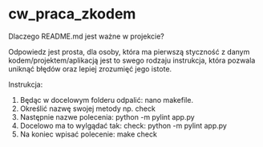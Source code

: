# cw_praca_zkodem

Dlaczego README.md jest ważne w projekcie?

Odpowiedz jest prosta, dla osoby, która ma pierwszą styczność z danym kodem/projektem/aplikacją jest to swego rodzaju instrukcja, która pozwala uniknąć błędów oraz lepiej zrozumięć jego istote.

Instrukcja: 
1. Będąc w docelowym folderu odpalić: nano makefile. 
2. Określić nazwę swojej metody np. check 
3. Następnie nazwe polecenia: python -m pylint app.py
4. Docelowo ma to wylgądać tak:
check:
	python -m pylint app.py
5. Na koniec wpisać polecenie: make check
